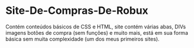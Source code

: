 # Site-De-Compras-De-Robux
Contém conteúdos básicos de CSS e HTML, site contém várias abas, DIVs imagens botões de compra (sem funções) e muito mais, está em sua forma básica sem muita complexidade (um dos meus primeiros sites).
